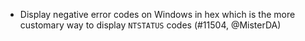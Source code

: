 - Display negative error codes on Windows in hex which is the more customary
  way to display `NTSTATUS` codes (#11504, @MisterDA)
